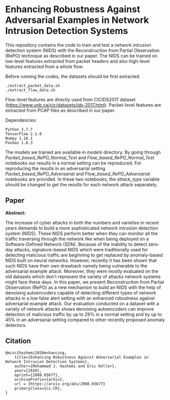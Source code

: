 # Enhancing Robustness Against Adversarial Examples in Network Intrusion Detection Systems

This repository contains the code to train and test a network intrusion detection system (NIDS) with the Reconstruction from Partial Observation (RePO) technique as described in our paper. The NIDS can be trained on low-level features extracted from packet headers and also high-level features extracted from a whole flow.

Before running the codes, the datasets should be first extracted.
```
./extract_packet_data.sh
./extract_flow_data.sh
```

Flow-level features are directly used from CICIDS2017 dataset (https://www.unb.ca/cic/datasets/ids-2017.html). Packet-level features are extracted from PCAP files as described in our paper.

Dependencies:
```
Python 3.7.7
TensorFlow 2.1.0
Numpy 1.18.1
Pandas 1.0.3
```

The models we trained are available in *models* directory. By going through *Packet_based_RePO_Normal_Test* and *Flow_based_RePO_Normal_Test* notebooks our results in a normal setting can be reproduced. For reproducing the results in an adversarial setting *Packet_based_RePO_Adversarial* and *Flow_based_RePO_Adversarial* notebooks are provided. In these two notebooks, the *attack_type* variable should be changed to get the results for each network attack separately.

## Paper

**Abstract:**

The increase of cyber attacks in both the numbers and varieties in recent years demands to build a more sophisticated network intrusion detection system (NIDS). These NIDS perform better when they can monitor all the traffic traversing through the network like when being deployed on a Software-Defined Network (SDN). Because of the inability to detect zero-day attacks, signature-based NIDS which were traditionally used for detecting malicious traffic are beginning to get replaced by anomaly-based NIDS built on neural networks. However, recently it has been shown that such NIDS have their own drawback namely being vulnerable to the adversarial example attack. Moreover, they were mostly evaluated on the old datasets which don't represent the variety of attacks network systems might face these days. In this paper, we present Reconstruction from Partial Observation (RePO) as a new mechanism to build an NIDS with the help of denoising autoencoders capable of detecting different types of network attacks in a low false alert setting with an enhanced robustness against adversarial example attack. 
Our evaluation conducted on a dataset with a variety of network attacks shows denoising autoencoders can improve detection of malicious traffic by up to 29% in a normal setting and by up to 45% in an adversarial setting compared to other recently proposed anomaly detectors.

## Citation

```
@misc{hashemi2020enhancing,
    title={Enhancing Robustness Against Adversarial Examples in Network Intrusion Detection Systems},
    author={Mohammad J. Hashemi and Eric Keller},
    year={2020},
    eprint={2008.03677},
    archivePrefix={arXiv},
    url = {https://arxiv.org/abs/2008.03677}
    primaryClass={cs.CR},
}
```
